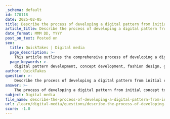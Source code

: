 ```yaml
---
_schema: default
id: 170118
date: 2025-02-05
title: Describe the process of developing a digital pattern from initial concept to final testing.
article_title: Describe the process of developing a digital pattern from initial concept to final testing.
date_format: MMM DD, YYYY
post_on_text: Posted on
seo:
  title: QuickTakes | Digital media
  page_description: >-
    This article outlines the comprehensive process of developing a digital pattern, covering stages from initial concept to final testing, including market research, digital creation, refinement, mockups, testing, and licensing.
  page_keywords: >-
    digital pattern development, concept development, fashion design, geometric shapes, floral designs, digital creation, mockups, seamless patterns, design refinement, print tests, consumer feedback, licensing opportunities
author: QuickTakes
question: >-
    Describe the process of developing a digital pattern from initial concept to final testing.
answer: >-
    The process of developing a digital pattern from initial concept to final testing involves several key steps, which can be broken down as follows:\n\n### 1. Concept Development\nThe first step is to brainstorm and develop a concept for the pattern. This involves selecting a theme or subject matter that aligns with the intended use of the pattern, such as floral designs for fabric or geometric shapes for wallpaper. Researching current market trends can help inform this stage, ensuring that the design resonates with potential consumers.\n\n### 2. Initial Sketches\nOnce a concept is established, the next step is to create initial sketches. These can be done traditionally with pencil and paper or digitally using software like Adobe Photoshop or Illustrator. The goal is to explore different design ideas and compositions that fit the chosen theme.\n\n### 3. Digital Creation\nAfter finalizing the sketches, the illustrator will move to digital creation. This involves:\n- **Creating a Base Design**: Using software to create the main elements of the pattern. For example, if the theme is floral, the illustrator would design various floral elements.\n- **Adjusting Dimensions**: Ensuring that the design fits the desired dimensions for the final product, whether it be fabric, wallpaper, or packaging.\n- **Seamless Pattern Creation**: The key aspect of digital pattern creation is ensuring that the design can repeat seamlessly. This often involves using tools within the software to test the repeatability of the pattern.\n\n### 4. Refinement\nOnce the initial digital pattern is created, the illustrator will refine the design. This may include adjusting colors, adding textures, or modifying elements to enhance the overall aesthetic. The use of textures or hand-drawn qualities can add depth and interest, which is a current trend in surface design.\n\n### 5. Mockups\nCreating mockups is an important step to visualize how the pattern will look on actual products. This can involve placing the pattern on various surfaces, such as fabric swatches, wallpaper samples, or product packaging. Mockups help in assessing the design's effectiveness in real-world applications.\n\n### 6. Testing\nBefore finalizing the pattern, it is crucial to conduct testing. This can involve:\n- **Print Tests**: Printing the pattern on the intended material to check for color accuracy, scale, and overall appearance.\n- **Feedback**: Gathering feedback from peers or potential consumers to understand how the design is perceived and if any adjustments are needed.\n\n### 7. Final Adjustments\nBased on the testing phase, the illustrator may need to make final adjustments to the pattern. This could involve tweaking colors, resizing elements, or even reworking parts of the design to better fit the feedback received.\n\n### 8. Licensing and Production\nOnce the pattern is finalized, the illustrator can explore licensing opportunities, which may include selling image rights or creating their own product lines. Understanding the market and potential entrepreneurial opportunities is essential at this stage.\n\n### Conclusion\nThe development of a digital pattern is a comprehensive process that combines creativity, technical skills, and market awareness. By following these steps, illustrators can create effective and appealing patterns that meet the needs of various industries, from fashion to home decor.
subject: Digital media
file_name: describe-the-process-of-developing-a-digital-pattern-from-initial-concept-to-final-testing.md
url: /learn/digital-media/questions/describe-the-process-of-developing-a-digital-pattern-from-initial-concept-to-final-testing
score: -1.0
---
```


&nbsp;